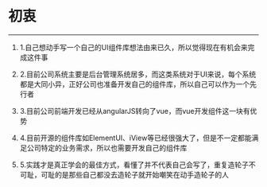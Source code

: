 # 初衷

---

1. 1.自己想动手写一个自己的UI组件库想法由来已久，所以觉得现在有机会来完成这件事

2. 2.目前公司系统主要是后台管理系统居多，而这类系统对于UI来说，每个系统都是大同小异，正好公司也准备开发自己的组件库，所以自己可以作为一个先行者

3. 3.目前公司前端开发已经从angularJS转向了vue，而vue开发组件这一块有优势

4. 4.目前开源的组件库如ElementUI、iView等已经很强大了，但是不一定都能满足公司特定的业务需求，所以也需要开发自己的组件库

5. 5.实践才是真正学会的最佳方式，看懂了并不代表自己会写了，重复造轮子不可耻，可耻的是那些自己都没去造轮子就开始嘲笑在动手造轮子的人